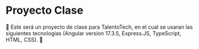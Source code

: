 # Proyecto Clase

🚀 Este será un proyecto de clase para TalentoTech, en el cual se usaran las siguientes tecnologías (Angular version 17.3.5, Express.JS, TypeScript, HTML, CSS). 🚀
